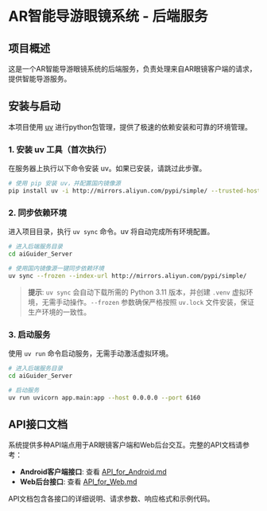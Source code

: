 # AR智能导游眼镜系统 - 后端服务

## 项目概述

这是一个AR智能导游眼镜系统的后端服务，负责处理来自AR眼镜客户端的请求，提供智能导游服务。

## 安装与启动

本项目使用 [uv](https://github.com/astral-sh/uv) 进行python包管理，提供了极速的依赖安装和可靠的环境管理。

### 1. 安装 uv 工具（首次执行）

在服务器上执行以下命令安装 uv。如果已安装，请跳过此步骤。

```bash
# 使用 pip 安装 uv，并配置国内镜像源
pip install uv -i http://mirrors.aliyun.com/pypi/simple/ --trusted-host mirrors.aliyun.com
```

### 2. 同步依赖环境

进入项目目录，执行 `uv sync` 命令。uv 将自动完成所有环境配置。

```bash
# 进入后端服务目录
cd aiGuider_Server

# 使用国内镜像源一键同步依赖环境
uv sync --frozen --index-url http://mirrors.aliyun.com/pypi/simple/
```

> **提示**: `uv sync` 会自动下载所需的 Python 3.11 版本，并创建 `.venv` 虚拟环境，无需手动操作。`--frozen` 参数确保严格按照 `uv.lock` 文件安装，保证生产环境的一致性。

### 3. 启动服务

使用 `uv run` 命令启动服务，无需手动激活虚拟环境。

```bash
# 进入后端服务目录
cd aiGuider_Server

# 启动服务
uv run uvicorn app.main:app --host 0.0.0.0 --port 6160
```

## API接口文档

系统提供多种API端点用于AR眼镜客户端和Web后台交互。完整的API文档请参考：

- **Android客户端接口**: 查看 [API_for_Android.md](doc/API_for_Android.md)
- **Web后台接口**: 查看 [API_for_Web.md](doc/API_for_Web.md)

API文档包含各接口的详细说明、请求参数、响应格式和示例代码。
